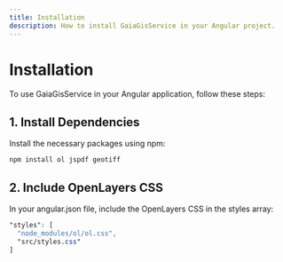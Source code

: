 ```yaml
---
title: Installation
description: How to install GaiaGisService in your Angular project.
---
```


# Installation

To use GaiaGisService in your Angular application, follow these steps:

## 1. Install Dependencies

Install the necessary packages using npm:

```bash
npm install ol jspdf geotiff
```

## 2. Include OpenLayers CSS
In your angular.json file, include the OpenLayers CSS in the styles array:
```CSS
"styles": [
  "node_modules/ol/ol.css",
  "src/styles.css"
]
```
